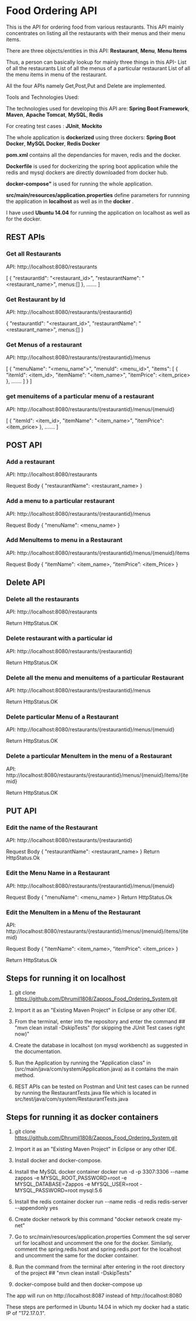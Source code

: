 # Food Ordering API

This is the API for ordering food from various restaurants. This API mainly concentrates on listing all the restaurants with their menus and their menu items.

There are three objects/entities in this API:
 **Restaurant**,
 **Menu**,
 **Menu Items**

Thus, a person can basically lookup for mainly three things in this API-
List of all the restaurants
List of all the menus of a particular restaurant
List of all the menu items in  menu of the restaurant.

All the four APIs namely Get,Post,Put and Delete  are implemented.

Tools and Technologies Used:

The technologies used for developing this API are:
 **Spring Boot Framework**,
 **Maven**,
 **Apache Tomcat**,
 **MySQL**,
 **Redis**

For creating test cases :
 **JUnit**,
 **Mockito**


The whole application is **dockerized** using three dockers:
**Spring Boot Docker**, 
**MySQL Docker**, 
**Redis Docker**

**pom.xml** contains all the dependancies for maven, redis and the docker.

**Dockerfile** is used for dockerizing the spring boot application while the redis and mysql dockers are  directly downloaded from docker hub.

**docker-compose"** is used for running the whole application.

**src/main/resources/application.properties** define parameters for runnning the application in **localhost** as well as in the **docker** .

I have used **Ubuntu 14.04** for running the application on localhost as well as for the docker.


## REST APIs

### Get all Restaurants

API: http://localhost:8080/restaurants

[
{
"restaurantId": "<restaurant_id>",
"restaurantName": "<restaurant_name>",
menus:[]
},
.......
]


### Get Restaurant by Id

API: http://localhost:8080/restaurants/{restaurantid}

{
"restaurantId": "<restaurant_id>",
"restaurantName": "<restaurant_name>",
menus:[]
}

### Get Menus of a restaurant

API: http://localhost:8080/restaurants/{restaurantid}/menus

[
    {
    "menuName": "<menu_name">",
        "menuId": <menu_id>",
        "items": [
            {
                "itemId": <item_id>,
                "itemName": "<item_name>",
                "itemPrice": <item_price>
            },
           .......
        ]
    }
    ]
 
 
 ### get menuitems of a particular menu of a restaurant
 API: http://localhost:8080/restaurants/{restaurantid}/menus/{menuid}
 
 [
            {
                "itemId": <item_id>,
                "itemName": "<item_name>",
                "itemPrice": <item_price>
            },
           .......
        ]
  

## POST API

### Add a restaurant

API: http://localhost:8080/restaurants

Request Body
{
    "restaurantName": <restaurant_name>
}
 
 ### Add a menu to a particular restaurant
 
 API: http://localhost:8080/restaurants/{restaurantid}/menus
 
 Request Body
{
    "menuName": <menu_name>
}


### Add MenuItems to menu in a Restaurant

API: http://localhost:8080/restaurants/{restaurantid}/menus/{menuid}/items

Request Body
{
	“itemName": <item_name>,
    “itemPrice”:  <item_Price>
}


## Delete API

### Delete all the restaurants

API: http://localhost:8080/restaurants

Return HttpStatus.OK

### Delete restaurant with a particular id

API: http://localhost:8080/restaurants/{restaurantid}

Return HttpStatus.OK

### Delete all the menu and menuitems of a particular Restaurant

API: http://localhost:8080/restaurants/{restaurantid}/menus
    
Return HttpStatus.OK

### Delete particular Menu of a Restaurant

API: http://localhost:8080/restaurants/{restaurantid}/menus/{menuid}

Return HttpStatus.OK

### Delete a particular MenuItem in the menu of a Restaurant

API: http://localhost:8080/restaurants/{restaurantid}/menus/{menuid}/items/{itemid}

Return HttpStatus.OK

## PUT API

### Edit the name of the Restaurant

API: http://localhost:8080/restaurants/{restaurantid}

Request Body
{
    "restaurantName": <restaurant_name>
}
Return HttpStatus.Ok

### Edit the Menu Name in a Restaurant

API: http://localhost:8080/restaurants/{restaurantid}/menus/{menuid}

Request Body
{
    "menuName": <menu_name>
}
Return HttpStatus.Ok

###  Edit the MenuItem in a Menu of the Restaurant

API: http://localhost:8080/restaurants/{restaurantid}/menus/{menuid}/items/{itemid}

Request Body
{
    "itemName": <item_name>,
    “itemPrice”: <item_price>
}

Return HttpStatus.Ok



## Steps for running it on localhost

1) git clone https://github.com/Dhrumil1808/Zappos_Food_Ordering_System.git

2) Import it as an "Existing Maven Project"  in Eclipse or any other IDE.

3)  From the terminal, enter into the repository and enter the command ## "mvn clean install -DskipTests" (for skipping the JUnit Test cases right now)"

4) Create the database in localhost (on mysql workbench) as suggested in the documentation. 

5) Run the Application by running the "Application class" in (src/main/java/com/system/Application.java) as it contains the main method.

6) REST APIs can be tested on Postman and Unit test cases can be runned by running the RestaurantTests.java file which is located in src/test/java/com/system/RestaurantTests.java


## Steps for running it as docker containers
1) git clone https://github.com/Dhrumil1808/Zappos_Food_Ordering_System.git

2) Import it as an "Existing Maven Project"  in Eclipse or any other IDE.

3) Install docker and docker-compose.

4) Install the MySQL docker container
 docker run -d -p 3307:3306 --name zappos  -e MYSQL_ROOT_PASSWORD=root  -e MYSQL_DATABASE=Zappos -e MYSQL_USER=root -MYSQL_PASSWORD=root  mysql:5.6
 
5) Install the redis container
  docker run --name redis -d redis redis-server --appendonly yes
 
 
 6) Create docker network by this command "docker network create my-net"

7) Go to src/main/resources/application.properties
Comment the sql server url for localhost and uncomment the one for the docker. Similarly, comment the spring.redis.host and spring.redis.port for the localhost and uncomment the same for the docker container.

 7)  Run the command from the terminal after entering in the root directory of the project ## "mvn clean install -DskipTests"

8) docker-compose build and then docker-compose up
 
 The app will run on http://localhost:8087 instead of http://localhost:8080
 
These steps are performed in Ubuntu 14.04 in which my docker had a static IP of "172.17.0.1".
